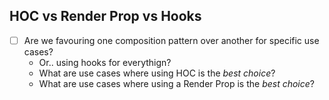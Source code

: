 ## HOC vs Render Prop vs Hooks

- [ ] Are we favouring one composition pattern over another for specific use cases?
  - Or.. using hooks for everythign?
  - What are use cases where using HOC is the _best choice_?
  - What are use cases where using a Render Prop is the _best choice_?
